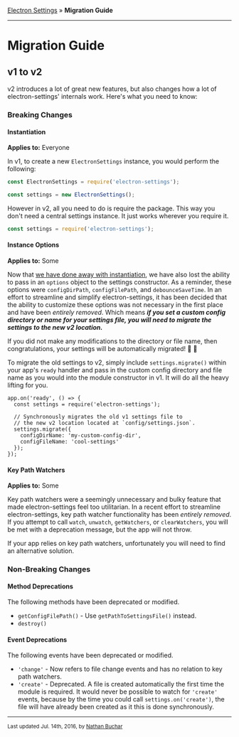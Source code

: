 [Electron Settings] » **Migration Guide**

***

Migration Guide
===============

## v1 to v2

v2 introduces a lot of great new features, but also changes how a lot of electron-settings' internals work. Here's what you need to know:

### Breaking Changes

#### Instantiation

**Applies to:** Everyone

In v1, to create a new `ElectronSettings` instance, you would perform the following:

```js
const ElectronSettings = require('electron-settings');

const settings = new ElectronSettings();
```

However in v2, all you need to do is require the package. This way you don't need a central settings instance. It just works wherever you require it.

```js
const settings = require('electron-settings');
```


#### Instance Options

**Applies to:** Some

Now that [we have done away with instantiation](#instatiation), we have also lost the ability to pass in an `options` object to the settings constructor. As a reminder, these options were `configDirPath`, `configFilePath`, and `debounceSaveTime`. In an effort to streamline and simplify electron-settings, it has been decided that the ability to customize these options was not necessary in the first place and have been *entirely removed*. Which means ***if you set a custom config directory or name for your settings file, you will need to migrate the settings to the new v2 location.***

If you did not make any modifications to the directory or file name, then congratulations, your settings will be automatically migrated! :clap: :tada:

To migrate the old settings to v2, simply include `settings.migrate()` within your app's `ready` handler and pass in the custom config directory and file name as you would into the module constructor in v1. It will do all the heavy lifting for you.

```
app.on('ready', () => {
  const settings = require('electron-settings');
  
  // Synchronously migrates the old v1 settings file to
  // the new v2 location located at `config/settings.json`.
  settings.migrate({
    configDirName: 'my-custom-config-dir',
    configFileName: 'cool-settings'
  });
});
```


#### Key Path Watchers

**Applies to:** Some

Key path watchers were a seemingly unnecessary and bulky feature that made electron-settings feel too utilitarian. In a recent effort to streamline electron-settings, key path watcher functionality has been *entirely removed*. If you attempt to call `watch`, `unwatch`, `getWatchers`, or `clearWatchers`, you will be met with a deprecation message, but the app will not throw.
  
If your app relies on key path watchers, unfortunately you will need to find an alternative solution.



### Non-Breaking Changes

#### Method Deprecations

The following methods have been deprecated or modified.

* `getConfigFilePath()` - Use `getPathToSettingsFile()` instead.
* `destroy()`
  
  
#### Event Deprecations

The following events have been deprecated or modified.

* `'change'` - Now refers to file change events and has no relation to key path watchers.
* `'create'` - Deprecated. A file is created automatically the first time the module is required. It would never be possible to watch for `'create'` events, because by the time you could call `settings.on('create')`, the file will have already been created as it this is done synchronously.



***

<small>Last updated Jul. 14th, 2016, by [Nathan Buchar]</small>



[Electron Settings]: /

[Nathan Buchar]: (mailto:hello@nathanbuchar.com)
